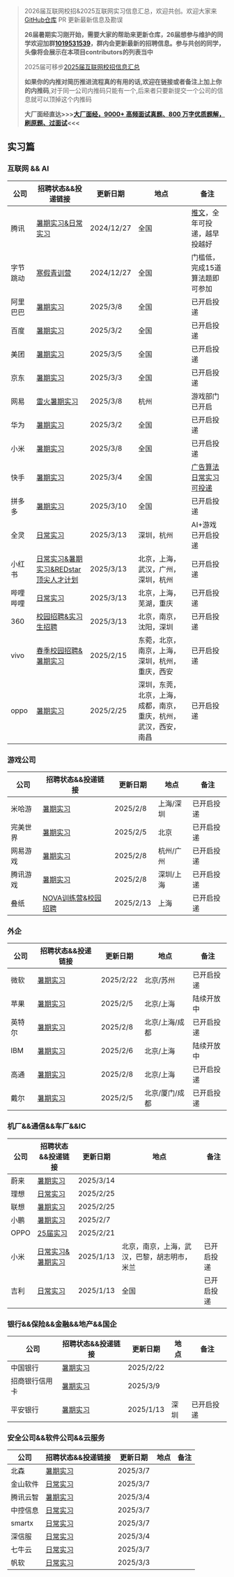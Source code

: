 > 2026届互联网校招&2025互联网实习信息汇总，欢迎共创。欢迎大家来 [GitHub仓库](https://github.com/namewyf/Campus2026) PR 更新最新信息及勘误
>
> **26届暑期实习刚开始，需要大家的帮助来更新仓库，26届想参与维护的同学欢迎加群[1019531539](https://qm.qq.com/q/RlI9zm1Zm0)，群内会更新最新的招聘信息。参与共创的同学，头像将会展示在本项目contributors的列表当中**
>
> 2025届可移步[2025届互联网校招信息汇总](https://campus2025.top/)
>
> **如果你的内推对简历推进流程真的有用的话,欢迎在链接或者备注上加上你的内推码**,对于同一公司内推码只能有一个,后来者只要新提交一个公司的信息就可以顶掉这个内推码
>
> **大厂面经直达>>>[大厂面经，9000+ 高频面试真题、800 万字优质题解，刷原题、过面试](https://mianshiya.com/?shareCode=4yg9vc)<<<**

## 实习篇

### 互联网 && AI

| 公司     | 招聘状态&&投递链接                                                                                        | 更新日期   | 地点                                                             | 备注                                                                           |
| -------- | --------------------------------------------------------------------------------------------------------- | ---------- | ---------------------------------------------------------------- | ------------------------------------------------------------------------------ |
| 腾讯     | [暑期实习&amp;日常实习](https://join.qq.com/post.html?query=p_2,b_14129)                                     | 2024/12/27 | 全国                                                             | [推文](https://mp.weixin.qq.com/s/2Jt0LNLHUm7d7nQHoS3icg)，全年可投递，越早投越好 |
| 字节跳动 | [寒假青训营](https://juejin.cn/post/7437020309973155849)                                                     | 2024/12/27 | 全国                                                             | 门槛低，完成15道算法题即可参加                                                 |
| 阿里巴巴 | [暑期实习](https://talent.alibaba.com/campus/position-list?campusType=internship)                            | 2025/3/8   | 全国                                                             | 已开启投递                                                                     |
| 百度     | [暑期实习](https://talent.baidu.com/jobs/list)                                                               | 2025/3/2   | 全国                                                             | 已开启投递                                                                     |
| 美团     | [暑期实习](https://zhaopin.meituan.com/web/campus)                                                           | 2025/3/5   | 全国                                                             | 已开启投递                                                                     |
| 京东     | [暑期实习](https://campus.jd.com/#/jobs)                                                                     | 2025/3/3   | 全国                                                             | 已开启投递                                                                     |
| 网易     | [雷火暑期实习](https://leihuo.163.com/campus/#/intern)                                                       | 2025/3/8   | 杭州                                                             | 游戏部门已开启                                                                 |
| 华为     | [暑期实习](https://career.huawei.com/reccampportal/portal5/campus-recruitment.html)                          | 2025/3/2   | 全国                                                             | 已开启投递                                                                     |
| 小米     | [暑期实习](https://xiaomi.jobs.f.mioffice.cn/internship/)                                                    | 2025/3/8   | 全国                                                             | 已开启投递                                                                     |
| 快手     | [暑期实习](https://campus.kuaishou.cn/#/campus/index)                                                        | 2025/3/4   | 全国                                                             | [广告算法日常实习可投递](https://mp.weixin.qq.com/s/hpDCHRSEdpdhe6jsxrRlDg)       |
| 拼多多   | [暑期实习](https://careers.pddglobalhr.net/campus)                                                           | 2025/3/10  | 全国                                                             | 已开启投递                                                                     |
| 全灵     | [日常实习](https://www.zhipin.com/gongsi/job/fb232170d51123f71X192N-8FlA~.html?ka=seo_companys_open_joblist) | 2025/3/13  | 深圳，杭州                                                       | AI+游戏 已开启投递                                                             |
| 小红书   | [日常实习&amp;暑期实习&amp;REDstar 顶尖人才计划](https://job.xiaohongshu.com/campus)                         | 2025/3/13  | 北京，上海，武汉，广州，深圳，杭州                               | 已开启投递                                                                     |
| 哔哩哔哩 | [日常实习](https://jobs.bilibili.com/campus/positions?type=0)                                                | 2025/3/13  | 北京，上海，芜湖，重庆                                           | 已开启投递                                                                     |
| 360      | [校园招聘&amp;实习生招聘](https://360campus.zhiye.com/jobs)                                                  | 2025/3/13  | 北京，南京，沈阳，深圳                                           | 已开启投递                                                                     |
| vivo     | [春季校园招聘&amp;暑期实习](https://hr.vivo.com)                                                             | 2025/2/15  | 东菀，北京，南京，上海，深圳，杭州，重庆，西安                   | 已开启投递                                                                     |
| oppo     | [暑期实习](https://careers.oppo.com/university/oppo/campus/post)                                             | 2025/2/25  | 深圳，东莞，北京，上海，成都，南京，重庆，杭州，武汉，西安，南昌 | 已开启投递                                                                     |

### 游戏公司

| 公司     | 招聘状态&&投递链接                                                                                                                                                             | 更新日期  | 地点      | 备注       |
| -------- | ------------------------------------------------------------------------------------------------------------------------------------------------------------------------------ | --------- | --------- | ---------- |
| 米哈游   | [暑期实习](https://jobs.mihoyo.com/#/campus/position)                                                                                                                             | 2025/2/8  | 上海/深圳 | 已开启投递 |
| 完美世界 | [暑期实习](https://recruit.games.wanmei.com/campus-recruitment/perfect-world/94767/#/)                                                                                            | 2025/2/5  | 北京      | 已开启投递 |
| 网易游戏 | [暑期实习](https://game.campus.163.com/position)                                                                                                                                  | 2025/2/8  | 杭州/广州 | 已开启投递 |
| 腾讯游戏 | [暑期实习](https://join.qq.com/post.html?query=p_2)                                                                                                                               | 2025/2/8  | 深圳/上海 | 已开启投递 |
| 叠纸     | [NOVA训练营&amp;校园招聘](https://career.papegames.com/campus/position/list?keywords=&category=&location=&project=&type=&job_hot_flag=&current=1&limit=10&functionCategory=&tag=) | 2025/2/13 | 上海      | 已开启投递 |

### 外企

| 公司   | 招聘状态&&投递链接                                                                                                                                                                          | 更新日期  | 地点           | 备注       |
| ------ | ------------------------------------------------------------------------------------------------------------------------------------------------------------------------------------------- | --------- | -------------- | ---------- |
| 微软   | [暑期实习](https://jobs.careers.microsoft.com/global/en/search?lc=China&lc=Hong%20Kong%20SAR&lc=Taiwan&exp=Students%20and%20graduates&et=Internship&l=en_us&pg=1&pgSz=20&o=Relevance&flt=true) | 2025/2/22 | 北京/苏州      | 已开启投递 |
| 苹果   | [暑期实习](https://jobs.apple.com/zh-cn/search?location=china-mainland)                                                                                                                        | 2025/2/5  | 北京/上海      | 陆续开放中 |
| 英特尔 | [暑期实习](https://chinacampus.jobs.intel.cn/)                                                                                                                                                 | 2025/2/8  | 北京/上海/成都 | 已开启投递 |
| IBM    | [暑期实习](https://careers.ibm.com/job/search)                                                                                                                                                 | 2025/2/6  | 北京/上海      | 陆续开放中 |
| 高通   | [暑期实习](https://www.qualcomm.cn/company/careers)                                                                                                                                            | 2025/2/8  | 北京/上海      | 已开启投递 |
| 戴尔   | [暑期实习](https://jobs.dell.com/search-jobs/China)                                                                                                                                            | 2025/2/5  | 北京/厦门/成都 | 已开启投递 |

### 机厂&&通信&&车厂&&IC

| 公司 | 招聘状态&&投递链接                                                                                                                                                                                         | 更新日期  | 地点                                         | 备注       |
| ---- | ---------------------------------------------------------------------------------------------------------------------------------------------------------------------------------------------------------- | --------- | -------------------------------------------- | ---------- |
| 蔚来 | [暑期实习](https://nio.jobs.feishu.cn/intern/position/)                                                                                                                                                       | 2025/3/14 |                                              |            |
| 理想 | [日常实习](https://www.lixiang.com/employ/social/list.html?keyword=%E5%AE%9E%E4%B9%A0&fromJob=1)                                                                                                              | 2025/2/25 |                                              |            |
| 联想 | [暑期实习](https://talent.lenovo.com.cn/position?projectType=2)                                                                                                                                               | 2025/2/25 |                                              |            |
| 小鹏 | [暑期实习](https://xiaopeng.jobs.feishu.cn/campus/position/list)                                                                                                                                              | 2025/2/7  |                                              |            |
| OPPO | [25届实习](https://careers.oppo.com/university/oppo/campus/post?recruitType=Intern)                                                                                                                           | 2025/2/21 |                                              |            |
| 小米 | [日常实习&amp;暑期实习](https://xiaomi.jobs.f.mioffice.cn/internship/?keywords=&category=&location=&project=7194746444959334509&type=&job_hot_flag=&current=1&limit=10&functionCategory=&tag=&spread=6AA3R7B) | 2025/1/13 | 北京，南京，上海，武汉，巴黎，胡志明市，米兰 | 已开启投递 |
| 吉利 | [日常实习](https://campus.geely.com/campus-recruitment/geely/78436/#/jobs?commitment%5B0%5D=%E5%AE%9E%E4%B9%A0&page=1&anchorName=jobsList)                                                                    | 2025/1/13 | 全国                                         | 已开启投递 |

### 银行&&保险&&金融&&地产&&国企

| 公司           | 招聘状态&&投递链接                                                                     | 更新日期  | 地点 | 备注       |
| -------------- | -------------------------------------------------------------------------------------- | --------- | ---- | ---------- |
| 中国银行       | [暑期实习](https://campus.chinahr.com/pages/2024-boc-spring)                              | 2025/2/22 |      |            |
| 招商银行信用卡 | [暑期实习](https://career.cmbchina.com/positionlist/DF94FD6D-26D3-4A19-9E69-577C4BA1DE82) | 2025/3/9  |      |            |
| 平安银行       | [暑期实习](https://campus.pingan.com/pab)                                                 | 2025/1/13 | 深圳 | 已开启投递 |

### 安全公司&&软件公司&&云服务

| 公司     | 招聘状态&&投递链接                                                                                                     | 更新日期 | 地点 | 备注 |
| -------- | ---------------------------------------------------------------------------------------------------------------------- | -------- | ---- | ---- |
| 北森     | [暑期实习](https://beisen.zhiye.com/intern/jobs)                                                                          | 2025/3/7 |      |      |
| 金山软件 | [日常实习](https://app.mokahr.com/campus-recruitment/wps/41436#/jobs?project%5B0%5D=100074177&page=1&anchorName=jobsList) | 2025/3/7 |      |      |
| 腾讯云智 | [暑期实习](https://app-tc.mokahr.com/campus-recruitment/csig/20001#/page/%E5%AE%9E%E4%B9%A0%E7%94%9F%E6%8B%9B%E8%81%98)   | 2025/3/4 |      |      |
| 中控信息 | [日常实习](https://app.mokahr.com/campus-recruitment/zkxx/72098#/)                                                        | 2025/3/7 |      |      |
| smartx   | [日常实习](https://app.mokahr.com/campus_apply/smartx/4183#/jobs?zhineng=111480)                                          | 2025/3/7 |      |      |
| 深信服   | [日常实习](https://hr.sangfor.com/campucompon/schoolRecruitment/trainee)                                                  | 2025/3/4 |      |      |
| 七牛云   | [日常实习](https://campus.qiniu.com/campus/jobs)                                                                          | 2025/3/7 |      |      |
| 帆软     | [日常实习](https://join.fanruan.com/)                                                                                     | 2025/3/3 |      |      |

